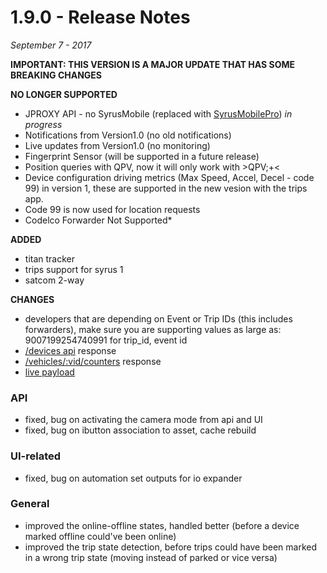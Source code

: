 # 1.9.0 - Release Notes
*September 7 - 2017*

**IMPORTANT: THIS VERSION IS A MAJOR UPDATE THAT HAS SOME BREAKING CHANGES**

**NO LONGER SUPPORTED**
* JPROXY API - no SyrusMobile (replaced with [SyrusMobilePro](#)) *in progress*
* Notifications from Version1.0 (no old notifications)
* Live updates from Version1.0 (no monitoring)
* Fingerprint Sensor (will be supported in a future release)
* Position queries with QPV, now it will only work with >QPV;+<
* Device configuration driving metrics (Max Speed, Accel, Decel - code 99) in version 1, these are supported in the new vesion with the trips app.
* Code 99 is now used for location requests
* Codelco Forwarder Not Supported*

**ADDED**
* titan tracker
* trips support for syrus 1
* satcom 2-way

**CHANGES**
* developers that are depending on Event or Trip IDs (this includes forwarders), make sure you are supporting values as large as: 9007199254740991 for trip_id, event id
* [/devices api](https://pegasus1.pegasusgateway.com/api/docs/#api-Devices-GetDevice) response
* [/vehicles/:vid/counters](https://docs.pegasusgateway.com/#vehicle-counters) response
* [live payload](https://docs.pegasusgateway.com/#detailed-payload-description)

### API
* fixed, bug on activating the camera mode from api and UI
* fixed, bug on ibutton association to asset, cache rebuild

### UI-related
* fixed, bug on automation set outputs for io expander

### General
* improved the online-offline states, handled better (before a device marked offline could've been online)
* improved the trip state detection, before trips could have been marked in a wrong trip state (moving instead of parked or vice versa)




